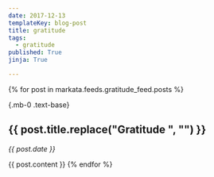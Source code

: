 ```yaml
---
date: 2017-12-13
templateKey: blog-post
title: gratitude
tags:
  - gratitude
published: True
jinja: True

---
```


{% for post in markata.feeds.gratitude_feed.posts %}

{.mb-0 .text-base}

## {{ post.title.replace("Gratitude ", "") }}

_{{ post.date }}_

{{ post.content }}
{% endfor %}
